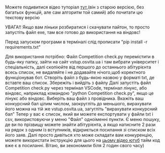 Можете подивитися відео туторіал [тут](https://youtu.be/0R2ouHev8PE),(він з старою версією, без багатьох функцій, але сам алгоритм той самий)  або почитати цю текстову версію

УВАГА!! Якщо вам ліньки розбиратися і скачувати пайтон, то просто запустіть файл exe, там все готово до використання на віндовс!


Перед запуском програми в терміналі слід прописати "pip install -r requirements.txt"

Для використання потрібно:
Файл Competition check.py перемістити в будь-яку папку, зайти на сайт vstup.osvita.ua і там вибрати університет і спеціальність,
далі скопіюйте від першого до останнього абітурієнта всесь список,
не видаляйте і не додавайте нічого,щоб коректного функціонував бот.
Створіть файл з будь-якою назвою у форматі txt, де вставте ваш список.
Збережіть і вийдіть з файлу
Далі запустіть файл Competition check.py через термінал VSCode, термінал лінукс, або віндовс, наприклад командою "python Competition check.py", якщо це лінукс або віндовс.
Виберіть ваш файл з провідника.
Вкажіть ваш конкурсний бал цілим числом, заокругліть до меньшого, вирахувати його можна на тій же vstup.osvita.ua, загугліть "вирахувати конкурсний бал"
Тепер у вас є список, який ви можете експортувати у файли txt і csv, використовуючи у меню "Файл" одноіменні пункти.
Є меню пошуку, де ви по прізвищу можете знайти абітурієнта, а якщо натисните 2 рази на рядок з одним із вступників, відкриється посилання зі списком всіх його заяв.
Далі просто дивіться хто може складати вам конкуренцію, можете використати інструкцію для цього на [цьому відео ютуб](https://youtu.be/m5YfI8_2ONo?si=k8CXJ7Gn9YmrYzJj&t=331) тайм код вже є в посиланні.
Вітаю, ви зекономили біля 2 годин свого часу)
